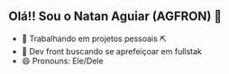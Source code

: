 ## Olá!! Sou o Natan Aguiar (AGFRON) 👋

- 🔭 Trabalhando em projetos pessoais ⛏️
- 🌱 Dev front buscando se aprefeiçoar em fullstak
- 😄 Pronouns: Ele/Dele
